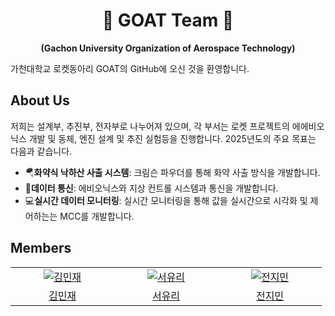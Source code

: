 <div align="center">
  <h1>🚀 GOAT Team 🚀</h1>
  <strong>(Gachon University Organization of Aerospace Technology)</strong>
</div>

가천대학교 로켓동아리 GOAT의 GitHub에 오신 것을 환영합니다.


## About Us

저희는 설계부, 추진부, 전자부로 나누어져 있으며, 각 부서는 로켓 프로젝트의 에에비오닉스 개발 및 동체, 엔진 설계 및 추진 실험등을 진행합니다. 2025년도의 주요 목표는 다음과 같습니다.

- 🪂**화약식 낙하산 사출 시스템**: 크림슨 파우더를 통해 화약 사출 방식을 개발합니다.
- 📡**데이터 통신**: 에비오닉스와 지상 컨트롤 시스템과 통신을 개발합니다.
- 💻**실시간 데이터 모니터링**: 실시간 모니터링을 통해 값을 실시간으로 시각화 및 제어하는는 MCC를 개발합니다.

## Members
<table>
  <tr>
    <td align="center" width="150px">
      <a href="https://github.com/minjaekl" target="_blank">
        <img src="https://github.com/minjaekl.png?size=230" alt="김민재" />
      </a>
    </td>
    <td align="center" width="150px">
      <a href="https://github.com/yurii0205" target="_blank">
        <img src="https://github.com/yurii0205.png?size=230" alt="서유리" />
      </a>
    </td>
    <td align="center" width="150px">
      <a href="https://github.com/Jihyeon06" target="_blank">
        <img src="https://github.com/Jihyeon06.png?size=230" alt="전지민" />
      </a>
  </tr>
    <tr>
   <td align="center">
      <a href="https://github.com/minjaekl" target="_blank">
        김민재
      </a>
    </td>
   <td align="center">
      <a href="https://github.com/yurii0205" target="_blank">
        서유리
      </a>
    </td>
   <td align="center">
      <a href="https://github.com/Jihyeon06" target="_blank">
        전지민
      </a>
    </td>
  </tr>
</table>
